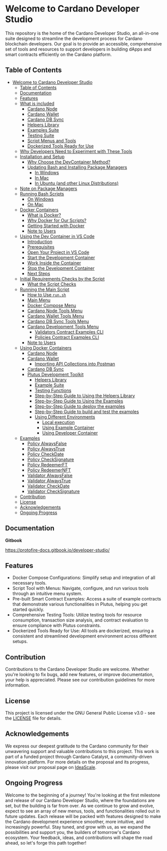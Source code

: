 # Welcome to Cardano Developer Studio
This repository is the home of the Cardano Developer Studio, an all-in-one suite designed to streamline the development process for Cardano blockchain developers. Our goal is to provide an accessible, comprehensive set of tools and resources to support developers in building dApps and smart contracts efficiently on the Cardano platform.

## Table of Contents
- [Welcome to Cardano Developer Studio](#welcome-to-cardano-developer-studio)
   - [Table of Contents](#table-of-contents)
   - [Documentation](#documentation)
   - [Features](#features)
   - [What is included](./docs/README_INCLUDED.md#what-is-included)
      - [Cardano Node](./docs/README_INCLUDED.md#cardano-node)
      - [Cardano Wallet](./docs/README_INCLUDED.md#cardano-wallet)
      - [Cardano DB Sync](./docs/README_INCLUDED.md#cardano-db-sync)
      - [Helpers Library](./docs/README_INCLUDED.md#helpers-library)
      - [Examples Suite](./docs/README_INCLUDED.md#example-suite)
      - [Testing Suite](./docs/README_INCLUDED.md#testing-suite)
      - [Script Menus and Tools](./docs/README_INCLUDED.md#script-menus-and-tools)
      - [Dockerized Tools Ready for Use](./docs/README_INCLUDED.md#dockerized-tools-ready-for-use)
   - [Why Developers Need to Experiment with These Tools](./docs/README_INCLUDED.md#why-developers-need-to-experiment-with-these-tools)
   - [Installation and Setup](./docs/README_INSTALLATION.md)
      - [Why Choose the DevContainer Method?](./docs/README_INSTALLATION.md#why-choose-the-devcontainer-method)
      - [Updating Bash and Installing Package Managers](./docs/README_INSTALLATION.md#updating-bash-and-installing-package-managers)
         - [In Windows](./docs/README_INSTALLATION.md#in-windows)
         - [In Mac](./docs/README_INSTALLATION.md#in-mac)
         - [In Ubuntu (and other Linux Distributions)](./docs/README_INSTALLATION.md#in-ubuntu-and-other-linux-distributions)
   - [Note on Package Managers](./docs/README_INSTALLATION.md#note-on-package-managers)
   - [Running Bash Scripts](./docs/README_INSTALLATION.md#running-bash-scripts)
      - [On Windows](./docs/README_INSTALLATION.md#on-windows)
      - [On Mac](./docs/README_INSTALLATION.md#on-mac)
   - [Docker Containers](./docs/README_DOCKER.md)
      - [What is Docker?](./docs/README_DOCKER.md#what-is-docker)
      - [Why Docker for Our Scripts?](./docs/README_DOCKER.md#why-docker-for-our-scripts)
      - [Getting Started with Docker](./docs/README_DOCKER.md#getting-started-with-docker)
      - [Note to Users](./docs/README_DOCKER.md#note-to-users)
   - [Using the Dev Container in VS Code](./docs/README_VSCODE.md)
      - [Introduction](./docs/README_VSCODE.md#introduction)
      - [Prerequisites](./docs/README_VSCODE.md#prerequisites)
      - [Open Your Project in VS Code](./docs/README_VSCODE.md#open-your-project-in-vs-code)
      - [Start the Development Container](./docs/README_VSCODE.md#start-the-development-container)
      - [Work Inside the Container](./docs/README_VSCODE.md#work-inside-the-container)
      - [Stop the Development Container](./docs/README_VSCODE.md#stop-the-development-container)
      - [Next Steps](./docs/README_VSCODE.md#next-steps)
   - [Initial Requirements Checks by the Script](./docs/README_VSCODE.md#initial-requirements-checks-by-the-script)
      - [What the Script Checks](./docs/README_VSCODE.md#what-the-script-checks)
   - [Running the Main Script](./docs/README_SCRIPT.md)
      - [How to Use `run.sh`](./docs/README_SCRIPT.md#how-to-use-runsh)
      - [Main Menu](./docs/README_SCRIPT.md#main-menu)
      - [Docker Compose Menu](./docs/README_SCRIPT.md#docker-compose-menu)
      - [Cardano Node Tools Menu](./docs/README_SCRIPT.md#cardano-node-tools-menu)
      - [Cardano Wallet Tools Menu](./docs/README_SCRIPT.md#cardano-wallet-tools-menu)
      - [Cardano DB Sync Tools Menu](./docs/README_SCRIPT.md#cardano-db-sync-tools-menu)
      - [Cardano Development Tools Menu](./docs/README_SCRIPT.md#cardano-development-tools-menu)
         - [Validators Contract Examples CLI](./docs/README_SCRIPT.md#validators-contract-examples-cli)
         - [Policies Contract Examples CLI](./docs/README_SCRIPT.md#policies-contract-examples-cli)
      - [Note to Users](./docs/README_SCRIPT.md#note-to-users-1)
   - [Using Docker Containers](./docs/README_CONTAINERS.md)
      - [Cardano Node](./docs/README_CONTAINERS.md#cardano-node)
      - [Cardano Wallet](./docs/README_CONTAINERS.md#cardano-wallet)
         - [Importing API Collections into Postman](./docs/README_CONTAINERS.md#importing-api-collections-into-postman)
      - [Cardano DB Sync](./docs/README_CONTAINERS.md#cardano-db-sync) 
      - [Plutus Development Toolkit](./docs/README_CONTAINERS.md#plutus-development-toolkit)
         - [Helpers Library](./docs/README_CONTAINERS.md#helpers-library)
         - [Example Suite](./docs/README_CONTAINERS.md#example-suite)
         - [Testing Functions](./docs/README_CONTAINERS.md#testing-functions)
         - [Step-by-Step Guide to Using the Helpers Library](./docs/README_CONTAINERS.md#step-by-step-guide-to-using-the-helpers-library)
         - [Step-by-Step Guide to Using the Examples](./docs/README_CONTAINERS.md#step-by-step-guide-to-using-the-examples)
         - [Step-by-Step Guide to deploy the examples](./docs/README_CONTAINERS.md#step-by-step-guide-to-deploy-the-examples)
         - [Step-by-Step Guide to build and test the examples](./docs/README_CONTAINERS.md#step-by-step-guide-to-build-and-test-the-examples)
         - [Using Different Environments](./docs/README_CONTAINERS.md#using-different-environments)
            - [Local execution](./docs/README_CONTAINERS.md#local-execution)
            - [Using Example Container](./docs/README_CONTAINERS.md#using-example-container)
            - [Using Developer Container](./docs/README_CONTAINERS.md#using-developer-container)
    - [Examples](examples/README.md)
      - [Policy AlwaysFalse](examples/Policies/AlwaysFalse/README.md)
      - [Policy AlwaysTrue](examples/Policies/AlwaysTrue/README.md)
      - [Policy CheckDate](examples/Policies/CheckDate/README.md)
      - [Policy CheckSignature](examples/Policies/CheckSignature/README.md)
      - [Policy RedeemerFT](examples/Policies/RedeemerFT/README.md)
      - [Policy RedeemerNFT](examples/Policies/RedeemerNFT/README.md)
      - [Validator AlwaysFalse](examples/Validators/AlwaysFalse/README.md)
      - [Validator AlwaysTrue](examples/Validators/AlwaysTrue/README.md)
      - [Validator CheckDate](examples/Validators/CheckDate/README.md)
      - [Validator CheckSignature](examples/Validators/CheckSignature/README.md)
   - [Contribution](#contribution)
   - [License](#license)
   - [Acknowledgements](#acknowledgements)
   - [Ongoing Progress](#ongoing-progress)

## Documentation
**Gitbook**

https://protofire-docs.gitbook.io/developer-studio/

## Features

- Docker Compose Configurations: Simplify setup and integration of all necessary tools.
- Script Tool with Menus: Navigate, configure, and run various tools through an intuitive menu system.
- Pre-built Smart Contract Examples: Access a suite of example contracts that demonstrate various functionalities in Plutus, helping you get started quickly.
- Comprehensive Testing Tools: Utilize testing tools for resource consumption, transaction size analysis, and contract evaluation to ensure compliance with Plutus constraints.
- Dockerized Tools Ready for Use: All tools are dockerized, ensuring a consistent and streamlined development environment across different setups.

## Contribution

Contributions to the Cardano Developer Studio are welcome. Whether you're looking to fix bugs, add new features, or improve documentation, your help is appreciated. Please see our contribution guidelines for more information.

## License

This project is licensed under the GNU General Public License v3.0 - see the [LICENSE](LICENSE) file for details.

## Acknowledgements

We express our deepest gratitude to the Cardano community for their unwavering support and valuable contributions to this project. This work is part of a funded project through Cardano Catalyst, a community-driven innovation platform. For more details on the proposal and its progress, please visit our proposal page on [IdeaScale](https://cardano.ideascale.com/c/idea/110047).

## Ongoing Progress

Welcome to the beginning of a journey! You're looking at the first milestone and release of our Cardano Developer Studio, where the foundations are set, but the building is far from over. As we continue to grow and evolve, expect to see an array of new menus, tools, and functionalities rolled out in future updates. Each release will be packed with features designed to make the Cardano development experience smoother, more intuitive, and increasingly powerful. Stay tuned, and grow with us, as we expand the possibilities and support you, the builders of tomorrow's Cardano ecosystem. Your feedback, ideas, and contributions will shape the road ahead, so let's forge this path together!
